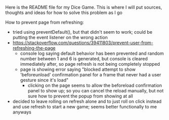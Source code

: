 Here is the README file for my Dice Game. This is where I will put sources, thoughts and ideas for how to solve this problem as I go


How to prevent page from refreshing: 
  - tried using preventDefault(), but that didn't seem to work; could be putting the event listener on the wrong action
  - https://stackoverflow.com/questions/39411803/prevent-user-from-refreshing-the-page
      - console log saying default behavior has been prevented and random number between 1 and 6 is generated, but console is cleared immediately after, so page refresh is not being completely stopped
      - page is showing error saying "blocked attempt to show 'beforeunload' confirmation panel for a frame that never had a user gesture since it's load"
          - clicking on the page seems to allow the beforeload confirmation panel to show up; so you can cancel the reload manually, but not sure how to prevent the popup from showing at all
  - decided to leave rolling on refresh alone and to just roll on click instead and use refresh to start a new game; seems better functionally to me anyways